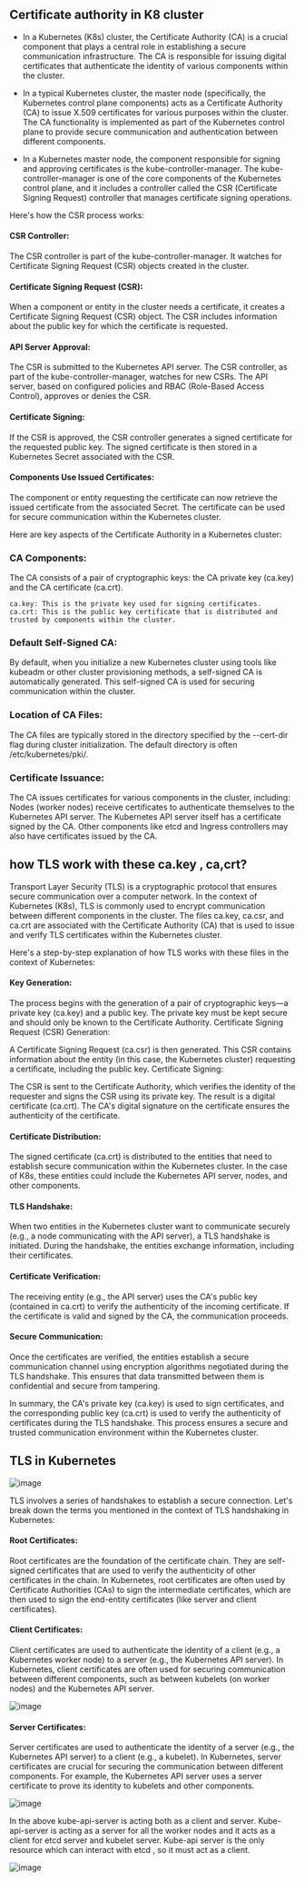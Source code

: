 ## Certificate authority in K8 cluster

- In a Kubernetes (K8s) cluster, the Certificate Authority (CA) is a crucial component that plays a central role in establishing a secure communication infrastructure. The CA is responsible for issuing digital
  certificates that authenticate the identity of various components within the cluster.

- In a typical Kubernetes cluster, the master node (specifically, the Kubernetes control plane components) acts as a Certificate Authority (CA) to issue X.509 certificates for various purposes within the cluster. The CA
  functionality is implemented as part of the Kubernetes control plane to provide secure communication and authentication between different components.

- In a Kubernetes master node, the component responsible for signing and approving certificates is the kube-controller-manager. The kube-controller-manager is one of the core components of the Kubernetes control plane, 
  and it includes a controller called the CSR (Certificate Signing Request) controller that manages certificate signing operations.

Here's how the CSR process works:

#### CSR Controller:

The CSR controller is part of the kube-controller-manager.
It watches for Certificate Signing Request (CSR) objects created in the cluster.

#### Certificate Signing Request (CSR):

When a component or entity in the cluster needs a certificate, it creates a Certificate Signing Request (CSR) object.
The CSR includes information about the public key for which the certificate is requested.

#### API Server Approval:

The CSR is submitted to the Kubernetes API server.
The CSR controller, as part of the kube-controller-manager, watches for new CSRs.
The API server, based on configured policies and RBAC (Role-Based Access Control), approves or denies the CSR.

#### Certificate Signing:

If the CSR is approved, the CSR controller generates a signed certificate for the requested public key.
The signed certificate is then stored in a Kubernetes Secret associated with the CSR.

#### Components Use Issued Certificates:

The component or entity requesting the certificate can now retrieve the issued certificate from the associated Secret.
The certificate can be used for secure communication within the Kubernetes cluster.


Here are key aspects of the Certificate Authority in a Kubernetes cluster:

### CA Components:

The CA consists of a pair of cryptographic keys: the CA private key (ca.key) and the CA certificate (ca.crt).

    ca.key: This is the private key used for signing certificates.
    ca.crt: This is the public key certificate that is distributed and trusted by components within the cluster.

### Default Self-Signed CA:

By default, when you initialize a new Kubernetes cluster using tools like kubeadm or other cluster provisioning methods, a self-signed CA is automatically generated. This self-signed CA is used for securing communication within the cluster.

### Location of CA Files:

The CA files are typically stored in the directory specified by the --cert-dir flag during cluster initialization. The default directory is often /etc/kubernetes/pki/.

### Certificate Issuance:

The CA issues certificates for various components in the cluster, including:
Nodes (worker nodes) receive certificates to authenticate themselves to the Kubernetes API server.
The Kubernetes API server itself has a certificate signed by the CA.
Other components like etcd and Ingress controllers may also have certificates issued by the CA.


## how TLS work with these ca.key , ca,crt?

Transport Layer Security (TLS) is a cryptographic protocol that ensures secure communication over a computer network. In the context of Kubernetes (K8s), TLS is commonly used to encrypt communication between different components in the cluster. The files ca.key, ca.csr, and ca.crt are associated with the Certificate Authority (CA) that is used to issue and verify TLS certificates within the Kubernetes cluster.

Here's a step-by-step explanation of how TLS works with these files in the context of Kubernetes:

#### Key Generation:

The process begins with the generation of a pair of cryptographic keys—a private key (ca.key) and a public key. The private key must be kept secure and should only be known to the Certificate Authority.
Certificate Signing Request (CSR) Generation:

A Certificate Signing Request (ca.csr) is then generated. This CSR contains information about the entity (in this case, the Kubernetes cluster) requesting a certificate, including the public key.
Certificate Signing:

The CSR is sent to the Certificate Authority, which verifies the identity of the requester and signs the CSR using its private key. The result is a digital certificate (ca.crt). The CA's digital signature on the certificate ensures the authenticity of the certificate.

#### Certificate Distribution:

The signed certificate (ca.crt) is distributed to the entities that need to establish secure communication within the Kubernetes cluster. In the case of K8s, these entities could include the Kubernetes API server, nodes, and other components.

#### TLS Handshake:

When two entities in the Kubernetes cluster want to communicate securely (e.g., a node communicating with the API server), a TLS handshake is initiated. During the handshake, the entities exchange information, including their certificates.

#### Certificate Verification:

The receiving entity (e.g., the API server) uses the CA's public key (contained in ca.crt) to verify the authenticity of the incoming certificate. If the certificate is valid and signed by the CA, the communication proceeds.

#### Secure Communication:

Once the certificates are verified, the entities establish a secure communication channel using encryption algorithms negotiated during the TLS handshake. This ensures that data transmitted between them is confidential and secure from tampering.

In summary, the CA's private key (ca.key) is used to sign certificates, and the corresponding public key (ca.crt) is used to verify the authenticity of certificates during the TLS handshake. This process ensures a secure and trusted communication environment within the Kubernetes cluster.

## TLS in Kubernetes

![image](https://github.com/MeSabya/Kubernetes/assets/33947539/cf712ee6-b07b-4a40-b9be-ce96ec5430cd)

TLS involves a series of handshakes to establish a secure connection. Let's break down the terms you mentioned in the context of TLS handshaking in Kubernetes:

#### Root Certificates:

Root certificates are the foundation of the certificate chain. They are self-signed certificates that are used to verify the authenticity of other certificates in the chain.
In Kubernetes, root certificates are often used by Certificate Authorities (CAs) to sign the intermediate certificates, which are then used to sign the end-entity certificates (like server and client certificates).

#### Client Certificates:

Client certificates are used to authenticate the identity of a client (e.g., a Kubernetes worker node) to a server (e.g., the Kubernetes API server).
In Kubernetes, client certificates are often used for securing communication between different components, such as between kubelets (on worker nodes) and the Kubernetes API server.

![image](https://github.com/MeSabya/Kubernetes/assets/33947539/1f26684f-bf82-44b0-8db0-a85d45d87e87)


#### Server Certificates:

Server certificates are used to authenticate the identity of a server (e.g., the Kubernetes API server) to a client (e.g., a kubelet).
In Kubernetes, server certificates are crucial for securing the communication between different components. For example, the Kubernetes API server uses a server certificate to prove its identity to kubelets and other components.

![image](https://github.com/MeSabya/Kubernetes/assets/33947539/5b649438-96c1-4229-b55d-747d7bab338e)


In the above kube-api-server is acting both as a client and server. Kube-api-server is acting as a server for all the worker nodes and it acts as a client for etcd server and kubelet server.
Kube-api server is the only resource which can interact with etcd , so it must act as a client.

![image](https://github.com/MeSabya/Kubernetes/assets/33947539/e337ce7f-9bbf-4480-b6b2-1906c874014d)




